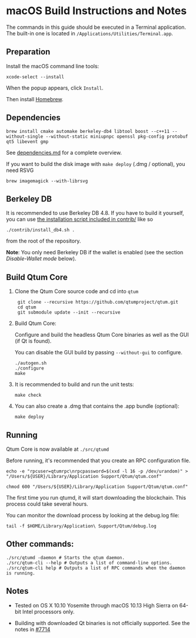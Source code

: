 macOS Build Instructions and Notes
====================================
The commands in this guide should be executed in a Terminal application.
The built-in one is located in `/Applications/Utilities/Terminal.app`.

Preparation
-----------
Install the macOS command line tools:

`xcode-select --install`

When the popup appears, click `Install`.

Then install [Homebrew](https://brew.sh).

Dependencies
----------------------

    brew install cmake automake berkeley-db4 libtool boost --c++11 --without-single --without-static miniupnpc openssl pkg-config protobuf qt5 libevent gmp

See [dependencies.md](dependencies.md) for a complete overview.

If you want to build the disk image with `make deploy` (.dmg / optional), you need RSVG

    brew imagemagick --with-librsvg

Berkeley DB
-----------
It is recommended to use Berkeley DB 4.8. If you have to build it yourself,
you can use [the installation script included in contrib/](/contrib/install_db4.sh)
like so

```shell
./contrib/install_db4.sh .
```

from the root of the repository.

**Note**: You only need Berkeley DB if the wallet is enabled (see the section *Disable-Wallet mode* below).

Build Qtum Core
------------------------

1. Clone the Qtum Core source code and cd into `qtum`

        git clone --recursive https://github.com/qtumproject/qtum.git
        cd qtum
        git submodule update --init --recursive

2.  Build Qtum Core:

    Configure and build the headless Qtum Core binaries as well as the GUI (if Qt is found).

    You can disable the GUI build by passing `--without-gui` to configure.

        ./autogen.sh
        ./configure
        make

3.  It is recommended to build and run the unit tests:

        make check

4.  You can also create a .dmg that contains the .app bundle (optional):

        make deploy

Running
-------

Qtum Core is now available at `./src/qtumd`

Before running, it's recommended that you create an RPC configuration file.

    echo -e "rpcuser=qtumrpc\nrpcpassword=$(xxd -l 16 -p /dev/urandom)" > "/Users/${USER}/Library/Application Support/Qtum/qtum.conf"

    chmod 600 "/Users/${USER}/Library/Application Support/Qtum/qtum.conf"

The first time you run qtumd, it will start downloading the blockchain. This process could take several hours.

You can monitor the download process by looking at the debug.log file:

    tail -f $HOME/Library/Application\ Support/Qtum/debug.log

Other commands:
-------

    ./src/qtumd -daemon # Starts the qtum daemon.
    ./src/qtum-cli --help # Outputs a list of command-line options.
    ./src/qtum-cli help # Outputs a list of RPC commands when the daemon is running.

Notes
-----

* Tested on OS X 10.10 Yosemite through macOS 10.13 High Sierra on 64-bit Intel processors only.

* Building with downloaded Qt binaries is not officially supported. See the notes in [#7714](https://github.com/bitcoin/bitcoin/issues/7714)
